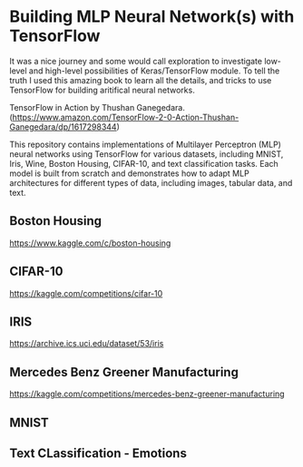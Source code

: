 # Building MLP Neural Network(s) with TensorFlow

It was a nice journey and some would call exploration to investigate low-level and high-level possibilities of Keras/TensorFlow module. To tell the truth I used this amazing book to learn all the details, and tricks to use TensorFlow for building aritifical neural networks. 

TensorFlow in Action by Thushan Ganegedara. (https://www.amazon.com/TensorFlow-2-0-Action-Thushan-Ganegedara/dp/1617298344)



This repository contains implementations of Multilayer Perceptron (MLP) neural networks using TensorFlow for various datasets, including MNIST, Iris, Wine, Boston Housing, CIFAR-10, and text classification tasks. Each model is built from scratch and demonstrates how to adapt MLP architectures for different types of data, including images, tabular data, and text.






## Boston Housing

https://www.kaggle.com/c/boston-housing

## CIFAR-10

https://kaggle.com/competitions/cifar-10

## IRIS

https://archive.ics.uci.edu/dataset/53/iris

## Mercedes Benz Greener Manufacturing

https://kaggle.com/competitions/mercedes-benz-greener-manufacturing

## MNIST


## Text CLassification - Emotions





